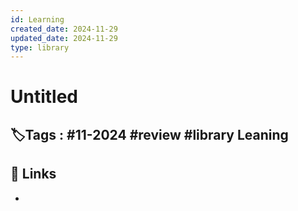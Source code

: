 ```yaml
---
id: Learning
created_date: 2024-11-29
updated_date: 2024-11-29
type: library
---
```


#  Untitled
 **🏷️Tags** :  #11-2024 #review #library 
[ ](#anki-card) Leaning 
- 
## 🔗 Links
- 